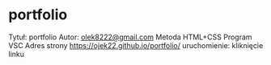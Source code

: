 # portfolio
Tytuł: portfolio
Autor: olek8222@gmail.com
Metoda HTML+CSS
Program VSC
Adres strony https://ojek22.github.io/portfolio/
uruchomienie: kliknięcie linku
